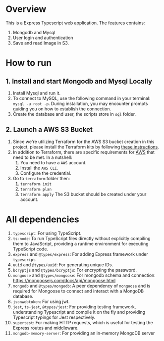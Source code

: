 # Overview
This is a Express Typescript web application. The features contains:
1. Mongodb and Mysql
2. User login and authentication
3. Save and read Image in S3.
   
# How to run
## 1. Install and start Mongodb and Mysql Locally
1. Install Mysql and run it.
2. To connect to MySQL, use the following command in your terminal: `mysql -u root -p`. During installation, you may encounter prompts guiding you on how to establish the connection.
3. Create the database and user, the scripts store in `sql` folder.

## 2. Launch a AWS S3 Bucket
1. Since we're utilizing Terraform for the AWS S3 bucket creation in this project, please install the Terraform kits by following [these instructions](https://developer.hashicorp.com/terraform/tutorials/aws-get-started/install-cli).
2. In addition to Terraform, there are specific requirements for [AWS](https://developer.hashicorp.com/terraform/tutorials/aws-get-started/aws-build#prerequisites) that need to be met. In a nutshell:
   1. You need to have a `AWS` account.
   2. Install the `AWS CLI`.
   3. Configure the credential.
3. Go to `terraform` folder then:
   1. `terraform init`
   2. `terraform plan`
   3. `terraform apply`
   The S3 bucket should be created under your account.

# All dependencies
1. `typescript`: For using TypeScript.
2. `ts-node`: To run TypeScript files directly without explicitly compiling them to JavaScript, providing a runtime environment for executing TypeScript code.
3. `express` and `@types/express`: For adding Express framework under `typescript`.
4. `uuid` and `@types/uuid`: For generating unique IDs.
5. `bcryptjs` and `@types/bcryptjs`: For encrypting the password.
6. `mongoose` and `@types/mongoose`: For mongodb schema and connection: https://mongoosejs.com/docs/api/mongoose.html
7. `mongodb` and `@types/mongodb`: A peer dependency of `mongoose` and is required for Mongoose to connect and interact with a MongoDB database.
8. `jsonwebtoken`: For using jwt.
9. `jest`, `ts-jest`, `@types/jest`: For providing testing framework, understanding Typescript and compile it on the fly and providing Typescript typings for Jest respectively.
10. `supertest`: For making HTTP requests, which is useful for testing the Express routes and middleware.
11. `mongodb-memory-server`: For providing an in-memory MongoDB server